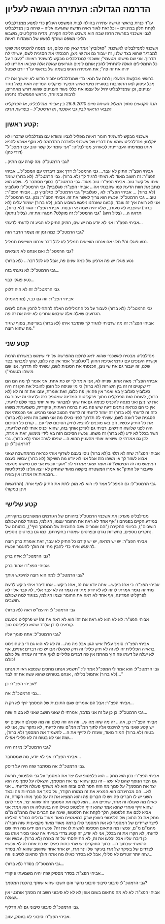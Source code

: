 # הדרמה הגדולה: העתירה הוגשה לעליון

עו"ד כנרת בראשי הגישה עתירה בהולה לבית המשפט העליון כדי למנוע ממנדלבליט לקחת חלק במינויים – וכל זאת לאור ראיה חדשה שהגיעה אליה – שיחה בין מנדלבליט לגבי אשכנזי בפרשת הרפז שבה הוא משבש הליכה חקירה, מדיח פרקליטים, משבש הליכי משפט ושותף לפשע של השמדות ראיות

אשכנזי למנדלבליט לאשכנזי: "סגלוביץ' אמר שאין פה כלום, אני מנסה להכניס את שוקי למברגר שהוא בצד שלנו, זה יעבור גם את שי ניצן, הכנסתי את הסגנית לשם, עשיתי לה תדרוך. אני שם מישהו מטעמי"; אשכנזי למנדלבליט מבקש להשמיד ראיות: "לעבור על כל התמלילים האלה להתחיל להכין אותם לימים הגרועים שאלה אלה שיבואו אחרינו לא יהיה את זה פה"; את העתירה הגיש בשמה של בראשי עו"ד יורם שפטל

בראשי מבקשת מהעליון לתת על תנאי כדי שמנדלבליט יסביר מדוע לא ימשוך את ידו מכל עיסוק ו/או התערבות בסוגיית מינוי ואיוש תפקיד פרקליט המדינה וזאת בשל ניגוד עניינים, וכן שמנדלבליט יחיל על עצמו את כללי ניגוד העניינים שהוא דורש מאחרים, לרבות ובמיוחד, מראש הממשלה נתניהו

*הנה הקטעים מתוך תמלול השיחה מיום 26.9.2010 בין אביחי מנדלבליט, אז הפרקליט הצבאי הראשי לבין גבי אשכנזי, אז הרמטכ"ל – בפרשת הרפז*

## קטע ראשון:
אשכנזי מבקש להשמיד חומר ראיות מפליל לגביו ומוודא עם מנדלבליט שדבריו לא יוקלטו; מנדלבליט שומע את דבריו של אשכנזי ולמרבה התדהמה לא נוקף אצבע להניא אותו ממזימתו העבריינית לכאורה; מנדלבליט: "אני שומר על קשר טוב עם המפכ"ל" (דודי כהן)

..גבי הרמטכ"ל: מה קורה עם התיק?
 
אביחי הפצ"ר: התיק לא עבר...
גבי הרמטכ"ל: דרך אגב דיברתי עם המפכ"ל...
אביחי הפצ"ר: זה חשוב מאוד לא רציתי להגיד לך (לא ברור).
גבי הרמטכ"ל: (לא ברור) שומר איתו על קשר טוב.
אביחי הפצ"ר:  טוב מאוד.
גבי הרמטכ"ל: בסוף מסתבר לי...שלא הוא כותב את חוות הדעת כמו שהבנתי אה...
אביחי הפצ"ר:  סגלוביץ?
גבי הרמטכ"ל: סגלוביץ (לא ברור) ...
אביחי הפצ"ר:  לא , סגלוביץ"
גבי הרמטכ"ל: סגלוביץ כן...
אביחי הפצ"ר:  טוב...
גבי הרמטכ"ל: עכשיו הוא צריך לאשר את זה.
אביחי הפצ"ר:  נכון.
גבי הרמטכ"ל: אני לא רואה איך זה עובד, קבענו שאנחנו ניפגש בשבוע הבא, (לא ברור)
ישמור עלינו (לא ברור) שהצבא לא מעורב, שלא יהיה שמה אי הבנות.
אביחי הפצ"ר:  סגור (לא ברור), תראה ה...
(צליל חיוג)
"גבי הרמטכ"ל: זה מוקלט? תסגרו את זה.
(צליל ניתוק)
 
אביחי הפצ"ר:  אני לא יודע מה יש שם, התיק התיק לא הגיע זה לדעתי לדעתי...
 
גבי הרמטכ"ל:  כמה זמן זה נשמר הדבר הזה?
 
נטע פוגל: זה?  תלוי אם אנחנו מוציאים תמליל לא לכל דבר אנחנו מוציאים תמליל.
 
גבי הרמטכ"ל: ואם אנחנו לא מוציאים?
 
נטע פוגל: יש פה ארכיון של כמה שנים פה, אבל לא לכל דבר... (לא ברור)
 
גבי הרמטכ"ל: לא נגעתי בזה...
 
נטע פוגל: כבוי...
 
גבי הרמטכ"ל: זה לא היה דלוק.
 
אביחי הפצ"ר: וזה גם כבוי, (מהמהמת)
 
גבי הרמטכ"ל: (לא ברור) לעבור על כל התמלילים האלה להתחיל להכין אותם לימים
הגרועים שאלה אלה שיבואו אחרינו לא יהיה את זה פה.
 
אביחי הפצ"ר: זה מה שרציתי להגיד לך שתדבר איתו (לא ברור) בעדינות, בסוף שיגיד
מה שהוא רוצה."
 

## קטע שני
מנדלבליט מבטיח לאשכנזי שהוא ידאג לחלצו מהפרשה על ידי שימוש במשרתו הרמה וקשריו הענפים עם גורמי אכיפת החוק ("סגלוביץ' אמר אין פה כלום, שוקי למברגר בצד שלנו, זה
יעבור גם את שי ניצן, הכנסתי את הסגנית לשם, עשיתי לה תדרוך. אני שם מישהו מטעמי")

אביחי הפצ"ר: מאה אחוז, שנייה לא, אני אומר לך יש כת אחת, אני אומר לך מה הם הם די שקטים זה זה בין השורות (לא ברור) כי מי שניסה כל הזמן להוביל את הקו זה היה סגלוביץ סגלוביץ בא ואמר אין פה אין פה כלום, זאת אומרת, עזבו את זה זה לא (לא ברור), לעומת זאת הפרקליט מתוך פרקליטות המדינה שמטפל בזה ולדעתי זה יעבור גם את שי ניצן ואני מנסה להכניס פנימה גם את שוקי למברגר שהוא יותר בצד שלנו לדעתי, אין כי הם כנראה נותנים דעה שיש פה בעיה ברמה האתית, פיקודית, משמעתית משהו כזה זה לדעתי (לא ברור) זה יעזור לדעתי זה לדעתי המצב שאני מרגיש. אני הכנסתי את הסגנית של ז'אנה לשם, עשיתי לה תדרוך לפני כאילו מה אני חושב וזה והיא (לא ברור) את כל התיק עכשיו, הם באו מוכנים להוציא לתיק הסיכום שלי עם... קודם כל הסיכום היה לפני שלושה חודשים, רציתי גם לעדכן אותך בזה, שהוא יכניס אותי לזה שלדעתי, השר בכלל לא ידע (לא ברור) זה משהו. עכשיו הסיכום הזה בא לידי מימוש, זאת אומרת, לכן גם אמרתי לו שיוציאו אותי מהעניין ההוא ה... שניסו לערב אותי (לא ברור).
גבי הרמטכ"ל: כן?
 
אביחי הפצ"ר: שזה לא תלוי ב(לא ברור) ניסו בעצם לשרוף אותי כנראה מהמחשבה שאני אבוא לעזור לך או משהו כזה אבל אני לא יודע מה השיקול (לא ברור) עכשיו בעצם המימוש מה זה המימוש? זה אומר שאני אמרתי לו: "אוקיי עכשיו אני שם מישהו מטעמי שיעבור על התיק" אז אמרו המשטרה ביקשה מאוד שהתיק לא ייצא אלינו לפרקליטות הצבאית אז אמרנו אין בעיה...
 
גבי הרמטכ"ל: גם המפכ"ל אמר לי: הוא לא מוכן לתת את התיק לאף אחד.
(ההדגשות אינן במקור)

## קטע שלישי

מנדלבליט מעדכן את אשכנזי הרמטכ"ל בזהותם של הגורמים המעורבים בחקירתו, במידע הקיים בפניהם ("אף אחד לא ראה את החומר עצמו, הגולמי, בניגוד למה שכולם חושבים"), בכיווני החקירה ("הם אומרים שגם התוכנית של המסמך זויף"), בזהותם של נחקרים נוספים, בחשדות נגדם ובפרטים שמסרו בחקירתם, כמו גם בפרטים נוספים.

אביחי הפצ"ר: יש יש תראה, יש יש קודם כל התיק לא עבר, זאת אומרת ברק רוצה להיפגש איתי כדי להבין מתי זה הולך להיגמר עכשיו.
 
גבי הרמטכ"ל: איזה ברק?
 
אביחי הפצ"ר: אהוד ברק.
 
גבי הרמטכ"ל: למה הוא רוצה להיפגש איתך?
 
אביחי הפצ"ר: כי אחז ביקש... אתה יודע את זה, אחז ביקש... אחז דיבר איתי ביקש לדעת מתי זה נגמר אמרתי לו זה לא לא יודע מתי זה נגמר זה לא עבר אליי, לא עבר אליי לא לפרקליט המדינה, אף אחד לא ראה את החומר עצמו הגולמי, בניגוד למה שכולם חושבים.
 
גבי הרמטכ"ל: היועמ"ש ראה (לא ברור)
 
אביחי הפצ"ר: לא לא הוא לא ראה את זה! הוא לא ראה את זה! יש פרקליט מטעמו קוראים לו דן אלדד שהוא פליליסט טוב.
 
גבי הרמטכ"ל: אתה סומך עליו?
 
אביחי הפצ"ר: סומך עליו? איש הגון אבל מה מה... זה לא לא הוא גם די ביטחוניסט בראייה הפלילית זה לא זה לא תיק פלילי זה תיק ששאלה אם יש פה דברים אתיים, אף לא יעלה על דעתו פה חוץ מהרפז אין פה דברים פליליים לאף אחד זה עמדה של כולם כולם!
 
גבי הרמטכ"ל: הוא אמר לי המפכ"ל אמר לי: "תשמע אנחנו מחכים שנמצא ראיות אנחנו (לא ברור) אתמול בלילה , אנחנו בטוחים שהוא עשה את זה לבד..."
 
אביחי הפצ"ר: כן?
 
גבי הרמטכ"ל: אה...
 
אביחי הפצ"ר: אבל הם אומרים שגם התוכנית של המסמך זויף לא רק ה...
 
גבי הרמטכ"ל: כן כן על זה אני מדבר, אמרתי לו שאני חושב שאני לא בטוח שזה...
 
אביחי הפצ"ר: כן, אה... זה מה שזה מה ש... וזה וזה וזה כולם וזה מה שכולם חושבים יש יש קטע שאני צריך להיכנס אליו לתוך המ"מ המ"ם שזה לדעתי, לא נחקר שם, אני לא בטוח (לא ברור) חמור מאוד, שעזרו לו לזייף את ה... להשמיד את המסמך (לא ברור), שזה אני לא בטוח זה לא פלילי אפילו...
 
גבי הרמטכ"ל: מי זה היה?
 
אביחי הפצ"ר: אני לא יודע, מה שמסתבר...
 
גבי הרמטכ"ל: אה מסתבר שזה היה על דיסק.
 
אביחי הפצ"ר: נכון הוא מחק... הוא בלפטופ שלו יצר את המסמך על גבי הלפטופ, תראה גם הצד הנוסף שהם לא עשו – זה נכון שהוא יצר את המסמך, השאלה על סמך מה הוא יצר את המסמך? על סמך מה הזה חסר להם ובזה הוא לא משתף פעולה ולדעתי... אני לא... הם מבחינתם הוא המציא את זה ממוחו הקודר, על סמך אה חברויות פה ובצד השני יש לו חברים פה ויש לו חברים פה והוא המציא את זה על סמך מוחו הקודח, זה כאילו מה שעולה זה אחד, שתיים אה... הוא לקח את המסמך הזה שהוא יצר, אמר להם שהוא זייף ואחרי שהוא אמר שהוא זייף הלפטופ כאילו היה באיטליה אז הוא אמר: אני אביא לכם את הלפטופ, הלך לקחת את הלפטופ, שינה עם חברים שלו מהמ"ם מ"ם מחק את כל התוכן של הלפטופ באופן שרק במאמצים מאוד מאוד גדולים במז"פ הצליחו לייצר שרידים של המסמך לא את המסמך כולו ברמה מאוד מאוד מקצוענית  שזה חבר'ה מהמ"ם מ"ם, עכשיו מה פתאום הסכימו לעשות לו את זה? עכשיו הם ידעו מה היה שם לדעתי, לא חקרו את זה בכלל, אני לא יודע, זה קטע צדדי בעייתי אה שאני מכיר אותו גם כן דיברו עליו אבל יבלעו את זה, לא התייחסתי על זה בצורה (לא ברור). עכשיו אני הרגשתי שבתוך ה... בתוך החוקרים יש שתי כתות כאילו יש כת אחת זה לא עכשיו לצדדים של בעיקר של ארז בעיקר של וינר ארז, יש אחד אחד שחושב שהוא לא בסדר שזה יותר זוטרים לא פלילי, אבל לא בסדר כאילו מה אתה הולך פתאום לסיבוני וזה...
 
גבי הרמטכ"ל: בסדר (לא ברור)...
 
אביחי הפצ"ר: בסדר מספיק שזה יהיה משמעתי פיקודי...
 
גבי הרמטכ"ל: סיבוני סיבוני סיבוני נחקר והם חשבו שהוא שותף בהכנת המסמך?
 
אביחי הפצ"ר: לא לא מה פתאום בשום אופן לא לא לא סיבוני חשב זה מסמך אותנטי אין שאלה...
 
גבי הרמטכ"ל: סיבוני סיבוני גם לא הדליף.
 
אביחי הפצ"ר: סיבוני לא בעסק, עזוב.
